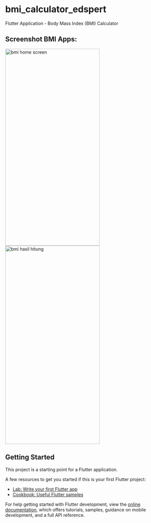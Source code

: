 # bmi_calculator_edspert

Flutter Application - Body Mass Index (BMI) Calculator

## Screenshot BMI Apps:

<img alt="bmi home screen" src="https://user-images.githubusercontent.com/6770027/190911263-d2366e5f-c2f9-4504-9825-18cd167681d3.png" style="height:622px; width:300px" />
<img alt="bmi hasil hitung" src="https://user-images.githubusercontent.com/6770027/190911507-75a18873-5f96-4286-b960-a02246461dba.png" style="height:627px; width:300px" />


## Getting Started

This project is a starting point for a Flutter application.

A few resources to get you started if this is your first Flutter project:

- [Lab: Write your first Flutter app](https://docs.flutter.dev/get-started/codelab)
- [Cookbook: Useful Flutter samples](https://docs.flutter.dev/cookbook)

For help getting started with Flutter development, view the
[online documentation](https://docs.flutter.dev/), which offers tutorials,
samples, guidance on mobile development, and a full API reference.
